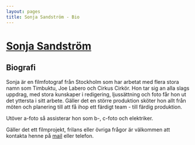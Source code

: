 ```yaml
---
layout: pages
title: Sonja Sandström - Bio
---
```


# [Sonja Sandström](../)

## Biografi

Sonja är en filmfotograf från Stockholm som har arbetat med flera stora namn
som Timbuktu, Joe Labero och Cirkus Cirkör. Hon tar sig an alla slags uppdrag, 
med stora kunskaper i redigering, ljussättning och foto får hon ut det yttersta 
i sitt arbete. Gäller det en större produktion sköter hon allt från möten och 
planering till att få ihop ett färdigt team - till färdig produktion. 
 
Utöver a-foto så assisterar hon som b-, c-foto och elektriker. 
  
Gäller det ett filmprojekt, frilans eller övriga frågor är välkommen att kontakta henne på [mail](mailto:sonjasandstrom@gmail.com) eller telefon.
